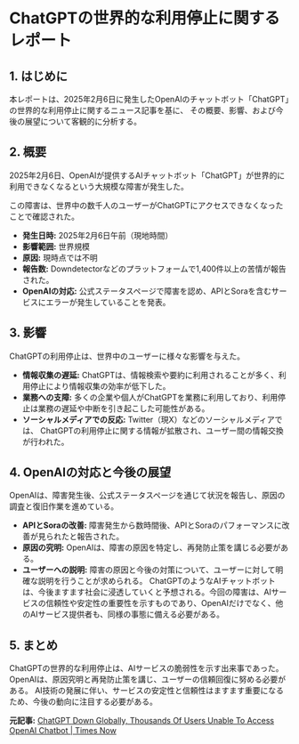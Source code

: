 # ChatGPTの世界的な利用停止に関するレポート 
## 1. はじめに 

本レポートは、2025年2月6日に発生したOpenAIのチャットボット「ChatGPT」の世界的な利用停止に関するニュース記事を基に、
その概要、影響、および今後の展望について客観的に分析する。 

## 2. 概要 

2025年2月6日、OpenAIが提供するAIチャットボット「ChatGPT」が世界的に利用できなくなるという大規模な障害が発生した。

この障害は、世界中の数千人のユーザーがChatGPTにアクセスできなくなったことで確認された。 
* **発生日時:** 2025年2月6日午前（現地時間） 
* **影響範囲:** 世界規模 
* **原因:** 現時点では不明 
* **報告数:** Downdetectorなどのプラットフォームで1,400件以上の苦情が報告された。 
* **OpenAIの対応:** 公式ステータスページで障害を認め、APIとSoraを含むサービスにエラーが発生していることを発表。 

## 3. 影響 

ChatGPTの利用停止は、世界中のユーザーに様々な影響を与えた。 

* **情報収集の遅延:** ChatGPTは、情報検索や要約に利用されることが多く、利用停止により情報収集の効率が低下した。 
* **業務への支障:** 多くの企業や個人がChatGPTを業務に利用しており、利用停止は業務の遅延や中断を引き起こした可能性がある。 
* **ソーシャルメディアでの反応:** Twitter（現X）などのソーシャルメディアでは、
ChatGPTの利用停止に関する情報が拡散され、ユーザー間の情報交換が行われた。 

## 4. OpenAIの対応と今後の展望 

OpenAIは、障害発生後、公式ステータスページを通じて状況を報告し、原因の調査と復旧作業を進めている。 

* **APIとSoraの改善:** 障害発生から数時間後、APIとSoraのパフォーマンスに改善が見られたと報告された。 
* **原因の究明:** OpenAIは、障害の原因を特定し、再発防止策を講じる必要がある。 
* **ユーザーへの説明:** 障害の原因と今後の対策について、ユーザーに対して明確な説明を行うことが求められる。 
ChatGPTのようなAIチャットボットは、今後ますます社会に浸透していくと予想される。今回の障害は、AIサービスの信頼性や安定性の重要性を示すものであり、OpenAIだけでなく、他のAIサービス提供者も、同様の事態に備える必要がある。 

## 5. まとめ 

ChatGPTの世界的な利用停止は、AIサービスの脆弱性を示す出来事であった。
OpenAIは、原因究明と再発防止策を講じ、ユーザーの信頼回復に努める必要がある。
AI技術の発展に伴い、サービスの安定性と信頼性はますます重要になるため、今後の動向に注目する必要がある。

**元記事:** [ChatGPT Down Globally, Thousands Of Users Unable To Access OpenAI Chatbot | Times Now](https://www.timesnownews.com/technology-science/chatgpt-down-globally-thousands-of-users-unable-to-access-openai-chatbot-article-117968833)